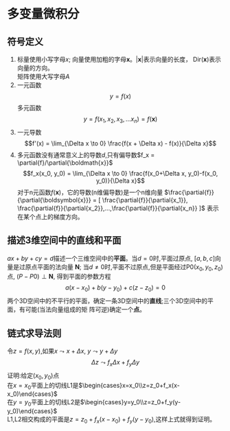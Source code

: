 # 多变量微积分
## 符号定义
1. 标量使用小写字母$x$; 向量使用加粗的字母$\boldsymbol{x}$。$|\boldsymbol{x}|$表示向量的长度，
   Dir($\boldsymbol{x}$)表示向量的方向。  
   矩阵使用大写字母$A$
2. 一元函数$$y=f(x)$$多元函数$$y=f(x_1,x_2,x_3,...x_n)=f(\boldsymbol{x})$$
3. 一元导数$$f'(x) = \lim_{\Delta x \to 0} \frac{f(x + \Delta x) - f(x)}{\Delta x}$$
4. 多元函数没有通常意义上的导数$d$,只有偏导数$f_x = \partial{f}/\partial{\boldmath{x}}$
   $$f_x(x_0, y_0) = \lim_{\Delta x \to 0} \frac{f(x_0+\Delta x, y_0)-f(x_0, y_0)}{\Delta x}$$
   对于n元函数$f(\boldsymbol{x})$，它的导数(n维偏导数)是一个n维向量
   $\frac{\partial{f}}{\partial{\boldsymbol{x}}} = [ \frac{\partial{f}}{\partial{x_1}}, \frac{\partial{f}}{\partial{x_2}},...,\frac{\partial{f}}{\partial{x_n}} ]$
   表示在某个点上的梯度方向。

## 描述3维空间中的直线和平面
$ax+by+cy=d$描述一个三维空间中的**平面**。当$d=0$时,平面过原点, $[a,b,c]$向量是过原点平面的法向量
$\mathbf N$; 当$d \ne 0$时,平面不过原点,但是平面经过P0$(x_0,y_0,z_0)$点, $(P-P0) \perp \mathbf N$,
得到平面的参数方程$$a(x-x_0)+b(y-y_0)+c(z-z_0)=0$$
两个3D空间中的不平行的平面，确定一条3D空间中的**直线**;三个3D空间中的平面，有可能(当法向量组成的矩
阵可逆)确定一个**点**。

## 链式求导法则
令$z=f(x,y)$,如果$x \leadsto x + \Delta x$, $y \leadsto y + \Delta y$
$$\Delta z \leadsto f_x \Delta x + f_y \Delta y$$
证明:给定$(x_0, y_0)$点  
在$x=x_0$平面上的切线L1是$\begin{cases}x=x_0\\z=z_0+f_x(x-x_0)\end{cases}$  
在$y=y_0$平面上的切线L2是$\begin{cases}y=y_0\\z=z_0+f_y(y-y_0)\end{cases}$  
L1,L2相交构成的平面是$z=z_0+f_x(x-x_0)+f_y(y-y_0)$,这样上式就得到证明。


